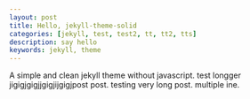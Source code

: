 ```yaml
---
layout: post
title: Hello, jekyll-theme-solid
categories: [jekyll, test, test2, tt, tt2, tts]
description: say hello
keywords: jekyll, theme
---
```


A simple and clean jekyll theme without javascript. test longger    jigigjgigjjgigjijgigjpost  post.                      testing very long post.   multiple ine.
